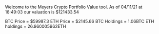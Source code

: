 Welcome to the Meyers Crypto Portfolio Value tool. 
As of 04/11/21 at 18:49:03 our valuation is $121433.54 

BTC Price = $59987.3
 ETH Price = $2145.66
BTC Holdings = 1.06BTC
 ETH holdings = 26.960005962ETH 
